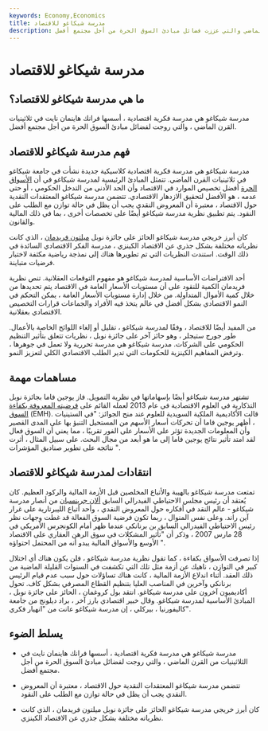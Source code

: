 ```yaml
---
keywords: Economy,Economics
title: مدرسة شيكاغو للاقتصاد
description: مدرسة شيكاغو هي مدرسة فكرية اقتصادية تأسست في الثلاثينيات من القرن الماضي والتي عززت فضائل مبادئ السوق الحرة من أجل مجتمع أفضل.
---
```


# مدرسة شيكاغو للاقتصاد
## ما هي مدرسة شيكاغو للاقتصاد؟

مدرسة شيكاغو هي مدرسة فكرية اقتصادية ، أسسها فرانك هاينمان نايت في ثلاثينيات القرن الماضي ، والتي روجت لفضائل مبادئ السوق الحرة من أجل مجتمع أفضل.

## فهم مدرسة شيكاغو للاقتصاد

مدرسة شيكاغو هي مدرسة فكرية اقتصادية كلاسيكية جديدة نشأت في جامعة شيكاغو في ثلاثينيات القرن الماضي. تتمثل المبادئ الرئيسية لمدرسة شيكاغو في أن [الأسواق الحرة](/freemarket) أفضل تخصيص الموارد في الاقتصاد وأن الحد الأدنى من التدخل الحكومي ، أو حتى عدمه ، هو الأفضل لتحقيق الازدهار الاقتصادي. تتضمن مدرسة شيكاغو المعتقدات النقدية حول الاقتصاد ، معتبرة أن المعروض النقدي يجب أن يظل في حالة توازن مع الطلب على النقود. يتم تطبيق نظرية مدرسة شيكاغو أيضًا على تخصصات أخرى ، بما في ذلك المالية والقانون.

كان أبرز خريجي مدرسة شيكاغو الحائز على جائزة نوبل [ميلتون فريدمان](/milton-friedman) ، الذي كانت نظرياته مختلفة بشكل جذري عن الاقتصاد الكينزي ، مدرسة الفكر الاقتصادي السائدة في ذلك الوقت. استندت النظريات التي تم تطويرها هناك إلى نمذجة رياضية مكثفة لاختبار فرضيات متباينة.

أحد الافتراضات الأساسية لمدرسة شيكاغو هو مفهوم التوقعات العقلانية. تنص نظرية فريدمان الكمية للنقود على أن مستويات الأسعار العامة في الاقتصاد يتم تحديدها من خلال كمية الأموال المتداولة. من خلال إدارة مستويات الأسعار العامة ، يمكن التحكم في النمو الاقتصادي بشكل أفضل في عالم يتخذ فيه الأفراد والجماعات قرارات التخصيص الاقتصادي بعقلانية.

من المفيد أيضًا للاقتصاد ، وفقًا لمدرسة شيكاغو ، تقليل أو إلغاء اللوائح الخاصة بالأعمال. طور جورج ستيجلر ، وهو حائز آخر على جائزة نوبل ، نظريات تتعلق بتأثير التنظيم الحكومي على الشركات. مدرسة شيكاغو هي مدرسة تحررية ولا تعمل في جوهرها ، وترفض المفاهيم الكينزية للحكومات التي تدير الطلب الاقتصادي الكلي لتعزيز النمو.

## مساهمات مهمة

تشتهر مدرسة شيكاغو أيضًا بإسهاماتها في نظرية التمويل. فاز يوجين فاما بجائزة نوبل التذكارية في العلوم الاقتصادية في عام 2013 لعمله القائم على [فرضيته المعروفة بكفاءة السوق](/efficientmarkethypothesis) (EMH). قالت الأكاديمية الملكية السويدية للعلوم عند منح الجوائز: "في الستينيات ، أظهر يوجين فاما أن تحركات أسعار الأسهم من المستحيل التنبؤ بها على المدى القصير وأن المعلومات الجديدة تؤثر على الأسعار على الفور تقريبًا ، مما يعني أن السوق فعال لقد امتد تأثير نتائج يوجين فاما إلى ما هو أبعد من مجال البحث. على سبيل المثال ، أثرت نتائجه على تطوير صناديق المؤشرات ".

## انتقادات لمدرسة شيكاغو للاقتصاد

تمتعت مدرسة شيكاغو بالهيبة والأتباع المخلصين قبل الأزمة المالية والركود العظيم. كان يُعتقد أن رئيس مجلس الاحتياطي الفيدرالي السابق [ألان جرينسبان](/alangreenspan) من أنصار مدرسة شيكاغو - عالم النقد في أفكاره حول المعروض النقدي ، وأحد أتباع الليبرتارية على غرار آين راند. وعلى نفس المنوال ، ربما تكون فرضية السوق الفعالة قد غطت وجهات نظر رئيس الاحتياطي الفيدرالي السابق بن برنانكي عندما ظهر أمام الكونجرس الأمريكي في 28 مارس 2007 ، وذكر أن "تأثير المشكلات في سوق الرهن العقاري على الاقتصاد الأوسع والأسواق المالية يبدو أنه من المحتمل احتواؤه ".

إذا تصرفت الأسواق بكفاءة ، كما تقول نظرية مدرسة شيكاغو ، فلن يكون هناك أي اختلال كبير في التوازن ، ناهيك عن أزمة مثل تلك التي تكشفت في السنوات القليلة الماضية من ذلك العقد. أثناء اندلاع الأزمة المالية ، كانت هناك تساؤلات حول سبب عدم قيام الرئيس برنانكي وآخرين في المناصب العليا بتنظيم القطاع المصرفي بشكل كاف. تحول أكاديميون آخرون على مدرسة شيكاغو. انتقد بول كروغمان ، الحائز على جائزة نوبل ، المبادئ الأساسية لمدرسة شيكاغو. وقال خبير اقتصادي بارز آخر ، براد ديلونج من جامعة كاليفورنيا ، بيركلي ، إن مدرسة شيكاغو عانت من "انهيار فكري".

## يسلط الضوء

- مدرسة شيكاغو هي مدرسة فكرية اقتصادية ، أسسها فرانك هاينمان نايت في الثلاثينيات من القرن الماضي ، والتي روجت لفضائل مبادئ السوق الحرة من أجل مجتمع أفضل.

- تتضمن مدرسة شيكاغو المعتقدات النقدية حول الاقتصاد ، معتبرة أن المعروض النقدي يجب أن يظل في حالة توازن مع الطلب على النقود.

- كان أبرز خريجي مدرسة شيكاغو الحائز على جائزة نوبل ميلتون فريدمان ، الذي كانت نظرياته مختلفة بشكل جذري عن الاقتصاد الكينزي.

